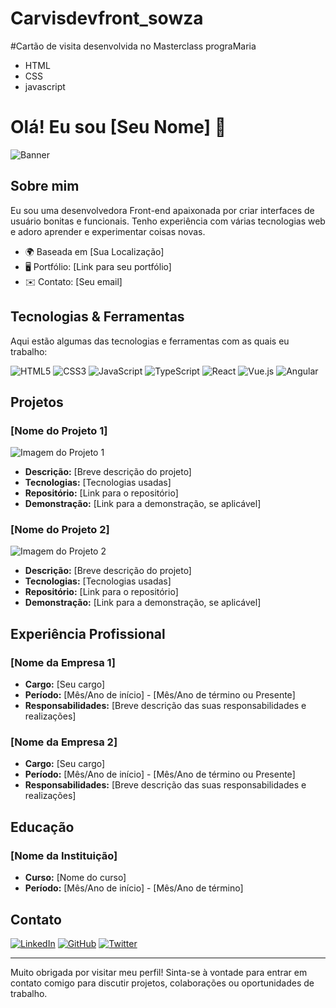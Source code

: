 # Carvisdevfront_sowza

#Cartão de visita desenvolvida no  Masterclass  prograMaria


- HTML
- CSS
- javascript

# Olá! Eu sou [Seu Nome] 👋

![Banner](caminho/para/sua-imagem.jpg)  <!-- Substitua pelo caminho real da sua imagem -->

## Sobre mim
Eu sou uma desenvolvedora Front-end apaixonada por criar interfaces de usuário bonitas e funcionais. Tenho experiência com várias tecnologias web e adoro aprender e experimentar coisas novas. 

- 🌍 Baseada em [Sua Localização]
- 🖥️ Portfólio: [Link para seu portfólio]
- ✉️ Contato: [Seu email]

## Tecnologias & Ferramentas
Aqui estão algumas das tecnologias e ferramentas com as quais eu trabalho:

![HTML5](https://img.shields.io/badge/-HTML5-E34F26?logo=html5&logoColor=fff)
![CSS3](https://img.shields.io/badge/-CSS3-1572B6?logo=css3&logoColor=fff)
![JavaScript](https://img.shields.io/badge/-JavaScript-F7DF1E?logo=javascript&logoColor=333)
![TypeScript](https://img.shields.io/badge/-TypeScript-007ACC?logo=typescript&logoColor=fff)
![React](https://img.shields.io/badge/-React-61DAFB?logo=react&logoColor=333)
![Vue.js](https://img.shields.io/badge/-Vue.js-4FC08D?logo=vue-dot-js&logoColor=fff)
![Angular](https://img.shields.io/badge/-Angular-DD0031?logo=angular&logoColor=fff)

## Projetos
### [Nome do Projeto 1]
![Imagem do Projeto 1](caminho/para/projeto1.jpg) <!-- Substitua pelo caminho real da sua imagem -->
- **Descrição:** [Breve descrição do projeto]
- **Tecnologias:** [Tecnologias usadas]
- **Repositório:** [Link para o repositório]
- **Demonstração:** [Link para a demonstração, se aplicável]

### [Nome do Projeto 2]
![Imagem do Projeto 2](caminho/para/projeto2.jpg) <!-- Substitua pelo caminho real da sua imagem -->
- **Descrição:** [Breve descrição do projeto]
- **Tecnologias:** [Tecnologias usadas]
- **Repositório:** [Link para o repositório]
- **Demonstração:** [Link para a demonstração, se aplicável]

## Experiência Profissional
### [Nome da Empresa 1]
- **Cargo:** [Seu cargo]
- **Período:** [Mês/Ano de início] - [Mês/Ano de término ou Presente]
- **Responsabilidades:** [Breve descrição das suas responsabilidades e realizações]

### [Nome da Empresa 2]
- **Cargo:** [Seu cargo]
- **Período:** [Mês/Ano de início] - [Mês/Ano de término ou Presente]
- **Responsabilidades:** [Breve descrição das suas responsabilidades e realizações]

## Educação
### [Nome da Instituição]
- **Curso:** [Nome do curso]
- **Período:** [Mês/Ano de início] - [Mês/Ano de término]

## Contato
[![LinkedIn](https://img.shields.io/badge/-LinkedIn-0A66C2?logo=linkedin&logoColor=fff)](https://www.linkedin.com/in/seu-perfil)
[![GitHub](https://img.shields.io/badge/-GitHub-181717?logo=github&logoColor=fff)](https://github.com/seu-usuario)
[![Twitter](https://img.shields.io/badge/-Twitter-1DA1F2?logo=twitter&logoColor=fff)](https://twitter.com/seu-usuario)

---
Muito obrigada por visitar meu perfil! Sinta-se à vontade para entrar em contato comigo para discutir projetos, colaborações ou oportunidades de trabalho.